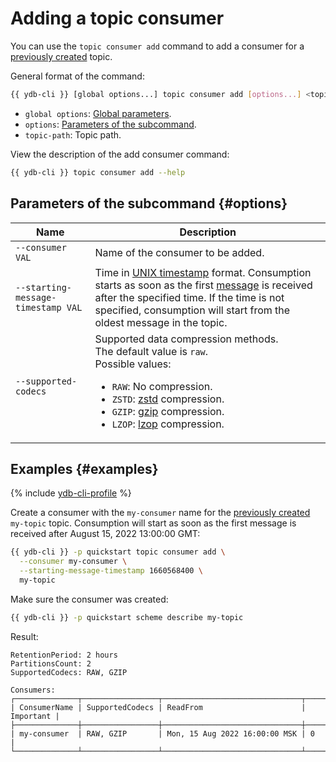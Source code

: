 # Adding a topic consumer

You can use the `topic consumer add` command to add a consumer for a [previously created](topic-create.md) topic.

General format of the command:

```bash
{{ ydb-cli }} [global options...] topic consumer add [options...] <topic-path>
```

* `global options`: [Global parameters](commands/global-options.md).
* `options`: [Parameters of the subcommand](#options).
* `topic-path`: Topic path.

View the description of the add consumer command:

```bash
{{ ydb-cli }} topic consumer add --help
```

## Parameters of the subcommand {#options}

| Name | Description |
| ---|--- |
| `--consumer VAL` | Name of the consumer to be added. |
| `--starting-message-timestamp VAL` | Time in [UNIX timestamp](https://en.wikipedia.org/wiki/Unix_time) format. Consumption starts as soon as the first [message](../../concepts/topic.md#message) is received after the specified time. If the time is not specified, consumption will start from the oldest message in the topic. |
| `--supported-codecs` | Supported data compression methods.<br/>The default value is `raw`.<br/>Possible values:<ul><li>`RAW`: No compression.</li><li>`ZSTD`: [zstd](https://en.wikipedia.org/wiki/Zstandard) compression.</li><li>`GZIP`: [gzip](https://en.wikipedia.org/wiki/Gzip) compression.</li><li>`LZOP`: [lzop](https://en.wikipedia.org/wiki/Lzop) compression.</li></ul> |

## Examples {#examples}

{% include [ydb-cli-profile](../../_includes/ydb-cli-profile.md) %}

Create a consumer with the `my-consumer` name for the [previously created](topic-create.md) `my-topic` topic. Consumption will start as soon as the first message is received after August 15, 2022 13:00:00 GMT:

```bash
{{ ydb-cli }} -p quickstart topic consumer add \
  --consumer my-consumer \
  --starting-message-timestamp 1660568400 \
  my-topic
```

Make sure the consumer was created:

```bash
{{ ydb-cli }} -p quickstart scheme describe my-topic
```

Result:

```text
RetentionPeriod: 2 hours
PartitionsCount: 2
SupportedCodecs: RAW, GZIP

Consumers:
┌──────────────┬─────────────────┬───────────────────────────────┬───────────┐
| ConsumerName | SupportedCodecs | ReadFrom                      | Important |
├──────────────┼─────────────────┼───────────────────────────────┼───────────┤
| my-consumer  | RAW, GZIP       | Mon, 15 Aug 2022 16:00:00 MSK | 0         |
└──────────────┴─────────────────┴───────────────────────────────┴───────────┘
```
